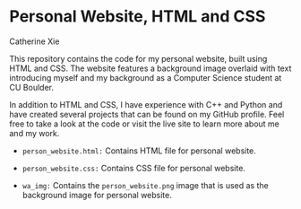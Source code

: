 # Personal Website, HTML and CSS
Catherine Xie

This repository contains the code for my personal website, built using HTML and CSS. The website features a background image overlaid with text introducing myself and my background as a Computer Science student at CU Boulder.

In addition to HTML and CSS, I have experience with C++ and Python and have created several projects that can be found on my GitHub profile. Feel free to take a look at the code or visit the live site to learn more about me and my work.

 * `person_website.html:` Contains HTML file for personal website.

 * `person_website.css:` Contains CSS file for personal website.

 * `wa_img:` Contains the `person_website.png` image that is used as the background image for personal website.

